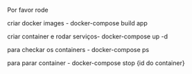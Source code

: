 Por favor rode 

criar docker images - docker-compose build app

criar container e rodar serviços- docker-compose up -d

para checkar os containers - docker-compose ps

para parar container - docker-compose stop {id do container}